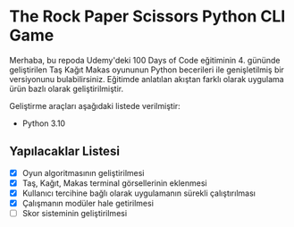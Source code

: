 # The Rock Paper Scissors Python CLI Game

Merhaba, bu repoda Udemy'deki 100 Days of Code eğitiminin 4. gününde geliştirilen Taş Kağıt Makas oyununun Python becerileri ile genişletilmiş bir versiyonunu bulabilirsiniz. Eğitimde anlatılan akıştan farklı olarak uygulama ürün bazlı olarak geliştirilmiştir. 

Geliştirme araçları aşağıdaki listede verilmiştir:

- Python 3.10

## Yapılacaklar Listesi

- [x] Oyun algoritmasının geliştirilmesi
- [x] Taş, Kağıt, Makas terminal görsellerinin eklenmesi
- [x] Kullanıcı tercihine bağlı olarak uygulamanın sürekli çalıştırılması 
- [x] Çalışmanın modüler hale getirilmesi
- [ ] Skor sisteminin geliştirilmesi
